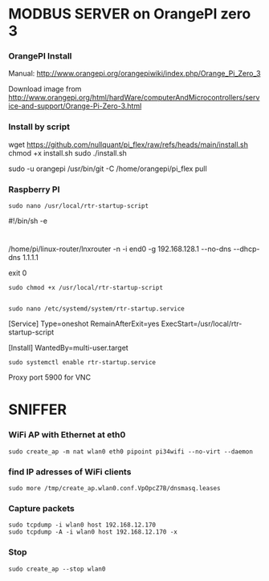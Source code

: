 # MODBUS SERVER on OrangePI zero 3

### OrangePI Install

Manual: http://www.orangepi.org/orangepiwiki/index.php/Orange_Pi_Zero_3

Download image from http://www.orangepi.org/html/hardWare/computerAndMicrocontrollers/service-and-support/Orange-Pi-Zero-3.html

### Install by script

wget https://github.com/nullquant/pi_flex/raw/refs/heads/main/install.sh
chmod +x install.sh
sudo ./install.sh


sudo -u orangepi /usr/bin/git -C /home/orangepi/pi_flex pull



### Raspberry PI

    sudo nano /usr/local/rtr-startup-script

#!/bin/sh -e
#

/home/pi/linux-router/lnxrouter -n -i end0 -g 192.168.128.1 --no-dns  --dhcp-dns 1.1.1.1

exit 0

    sudo chmod +x /usr/local/rtr-startup-script


    sudo nano /etc/systemd/system/rtr-startup.service

[Service]
Type=oneshot
RemainAfterExit=yes
ExecStart=/usr/local/rtr-startup-script

[Install]
WantedBy=multi-user.target

    sudo systemctl enable rtr-startup.service





Proxy port 5900 for VNC


# SNIFFER

### WiFi AP with Ethernet at eth0
    sudo create_ap -m nat wlan0 eth0 pipoint pi34wifi --no-virt --daemon

### find IP adresses of WiFi clients
    sudo more /tmp/create_ap.wlan0.conf.VpOpcZ7B/dnsmasq.leases

### Capture packets
    sudo tcpdump -i wlan0 host 192.168.12.170
    sudo tcpdump -A -i wlan0 host 192.168.12.170 -x

### Stop
    sudo create_ap --stop wlan0
